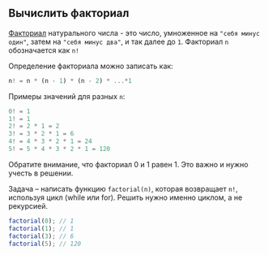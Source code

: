 ## Вычислить факториал ##

[Факториал](https://ru.wikipedia.org/wiki/Факториал) натурального числа - это число, умноженное на `"себя минус один"`, затем на `"себя минус два"`, и так далее до `1`. Факториал `n` обозначается как `n!`

Определение факториала можно записать как:

```js
n! = n * (n - 1) * (n - 2) * ...*1
```

Примеры значений для разных `n`:

```js
0! = 1
1! = 1
2! = 2 * 1 = 2
3! = 3 * 2 * 1 = 6
4! = 4 * 3 * 2 * 1 = 24
5! = 5 * 4 * 3 * 2 * 1 = 120
```
Обратите внимание, что факториал 0 и 1 равен 1. 
Это важно и нужно учесть в решении.


Задача – написать функцию `factorial(n)`, которая возвращает `n!`, используя цикл (while или for).
Решить нужно именно циклом, а не рекурсией.

```js
factorial(0); // 1
factorial(1); // 1
factorial(3); // 6
factorial(5); // 120
```
